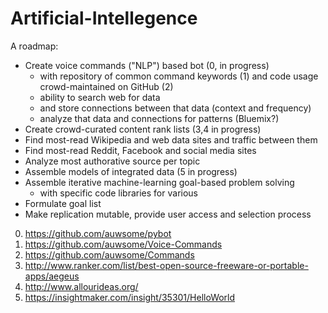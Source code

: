 # Artificial-Intellegence

A roadmap:

* Create voice commands ("NLP") based bot (0, in progress)
  * with repository of common command keywords (1) and code usage crowd-maintained on GitHub (2)
  * ability to search web for data 
  * and store connections between that data (context and frequency) 
  * analyze that data and connections for patterns (Bluemix?)
* Create crowd-curated content rank lists (3,4 in progress)
* Find most-read Wikipedia and web data sites and traffic between them
* Find most-read Reddit, Facebook and social media sites
* Analyze most authorative source per topic
* Assemble models of integrated data (5 in progress)
* Assemble iterative machine-learning goal-based problem solving 
  * with specific code libraries for various  
* Formulate goal list
* Make replication mutable, provide user access and selection process


0. https://github.com/auwsome/pybot
1. https://github.com/auwsome/Voice-Commands
2. https://github.com/auwsome/Commands
3. http://www.ranker.com/list/best-open-source-freeware-or-portable-apps/aegeus
4. http://www.allourideas.org/
5. https://insightmaker.com/insight/35301/HelloWorld

